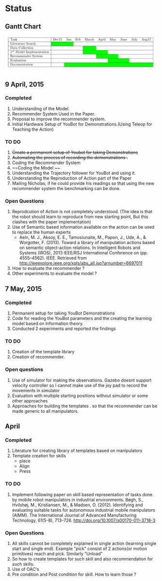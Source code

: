 # Status

## Gantt Chart

![Gant Chart](gantt1.png)

## 9 April, 2015

### Completed

1. Understanding of the Model.
2. Recommender System Used in the Paper.
3. Proposal to improve the recommender system.
4. Initial Hardware Setup of YouBot for Demonstrations.(Using Teleop for
   Teaching the Action)

### TO DO 

1. ~~Create a permanent setup of Youbot for taking Demonstrations~~
2. ~~Automating the process of recording the demonstrations .~~
3. Coding the Recommender System 
4. ~~Coding the Model ~~
5. Understanding the Trajectory follower for YouBot and using it.
6. Understanding the Reproduction of Action part of the Paper
7. Mailing Nicholas, if he could provide his readings so that using the new
   recommender system the benchmarking can be done.


### Open Questions

1. Reprodcution of Action is not completely understood. (The idea is that the
   robot should learn to reproduce from new starting point, But this clashes
   with the paper implementation)
2. Use of Semantic based information available on the action can be used to
   replace the human experts
    - Aein, M. J., Aksoy, E. E., Tamosiunaite, M., Papon, J., Ude, A., &
      Worgotter, F. (2013). Toward a library of manipulation actions based on
      semantic object-action relations. In Intelligent Robots and Systems (IROS),
      2013 IEEE/RSJ International Conference on (pp. 4555–4562). IEEE. Retrieved from
      http://ieeexplore.ieee.org/xpls/abs_all.jsp?arnumber=6697011
3. How to evaluate the recommender ?
4. Other experiments to evaluate the model ?


## 7 May, 2015

### Completed 

1. Permanent setup for taking YouBot Demonstrations
2. Code for reading the YouBot parameters and the creating the learning model
   based on Information theory.
3. Conducted 2 experiments and reported the findings

### TO DO

1. Creation of the template library
2. Creation of recommender.

### Open questions

1. Use of simulator for making the observations. Gazebo doesnt support
velocity controller so I cannot make use of the joy pad to record the
movements in simulator
2. Evaluation with multiple starting positions without simulator or some
other approaches
3. Approaches for building the templates . so that the recommender can
be made generic to all manipulators.

## April

### Completed

1. Literature for creating library of templates based on manipulators
2. Template creation for skills
    - place
    - Align
    - Press

### TO DO

1. Implement following paper on skill based representation of tasks done by
   mobile robot manipulators in industrial environments.
     Bøgh, S., Hvilshøj, M., Kristiansen, M., & Madsen, O. (2012). Identifying
and evaluating suitable tasks for autonomous industrial mobile manipulators
(AIMM). The International Journal of Advanced Manufacturing Technology,
61(5-8), 713–726. http://doi.org/10.1007/s00170-011-3718-3

### Open Questions

1. All skills cannot be completely explained in single action (learning single
   start and single end). Example "pick" consist of 2 actions(or motion
primitives) reach and pick. Similarly "Unload"
2. So how to create templates for such skill and also recommendation for such
   skills.
3. Use of OAC's
4. Pre condition and Post condition for skill. How to learn those ?
